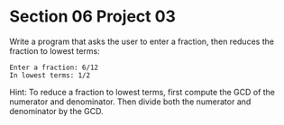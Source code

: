 # Section 06 Project 03

Write a program that asks the user to enter a fraction, then reduces the fraction to lowest terms:
```text
Enter a fraction: 6/12
In lowest terms: 1/2
```
Hint: To reduce a fraction to lowest terms, first compute the GCD of the numerator and denominator. Then divide both the numerator and denominator by the GCD.

